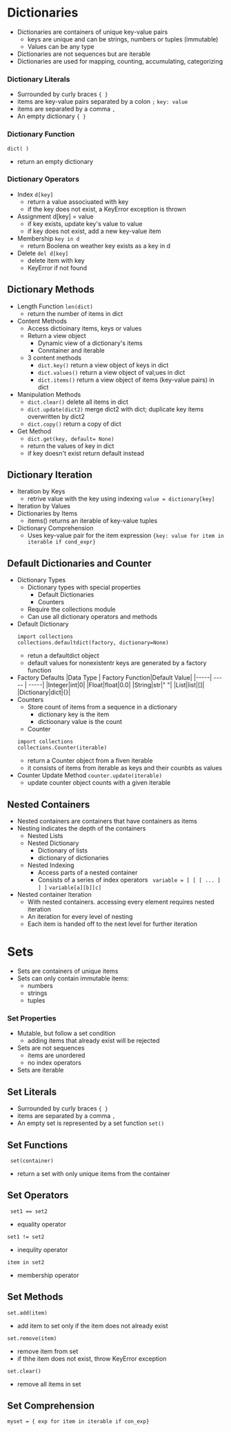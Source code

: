 # Dictionaries

- Dictionaries are containers of unique key-value pairs
  - keys are unique and can be strings, numbers or tuples (immutable)
  - Values can be any type
- Dictionaries are not sequences but are iterable
- Dictionaries are used for mapping, counting, accumulating, categorizing

### Dictionary Literals

- Surrounded by curly braces `{ }`
- items are key-value pairs separated by a colon `;`
  `key: value`
- items are separated by a comma `,`
- An empty dictionary `{ }`

### Dictionary Function

`dict( )`

- return an empty dictionary

### Dictionary Operators

- Index
  `d[key]`
  - return a value associuated with key
  - if the key does not exist, a KeyError exception is thrown
- Assignment
  d[key] = value
  - if key exists, update key's value to value
  - if key does not exist, add a new key-value item
- Membership
  `key in d`
  - return Boolena on weather key exists as a key in d
- Delete
  `del d[key]`
  - delete item with key
  - KeyError if not found

## Dictionary Methods

- Length Function
  `len(dict)`
  - return the number of items in dict
- Content Methods
  - Access dictioinary items, keys or values
  - Return a view object
    - Dynamic view of a dictionary's items
    - Conntainer and iterable
  - 3 content methods
    - `dict.key()` return a view object of keys in dict
    - `dict.values()` return a view object of val;ues in dict
    - `dict.items()` return a view object of items (key-value pairs) in dict
- Manipulation Methods
  - `dict.clear()` delete all items in dict
  - `dict.update(dict2)` merge dict2 with dict; duplicate key items overwritten by dict2
  - `dict.copy()` return a copy of dict
- Get Method
  - `dict.get(key, default= None)`
  - return the values of key in dict
  - if key doesn't exist return default instead

## Dictionary Iteration

- Iteration by Keys
  - retrive value with the key using indexing
    `value = dictionary[key]`
- Iteration by Values
- Dictionaries by Items
  - items() returns an iterable of key-value tuples
- Dictionary Comprehension
  - Uses key-value pair for the item expression
    `{key: value for item in iterable if cond_expr}`

## Default Dictionaries and Counter

- Dictionary Types
  - Dictionary types with special properties
    - Default Dictionaries
    - Counters
  - Require the collections module
  - Can use all dictionary operators and methods
- Default Dictionary
  ```
  import collections
  collections.defaultdict(factory, dictionary=None)
  ```
  - retun a defaultdict object
  - default values for nonexistentr keys are generated by a factory function
- Factory Defaults
  |Data Type | Factory Function|Default Value|
  |-----| ----- | -----|
  |Integer|int|0|
  |Float|float|0.0|
  |String|str|" "|
  |List|list|[]|
  |Dictionary|dict|{}|
- Counters
  - Store count of items from a sequence in a dictionary
    - dictionary key is the item
    - dictioonary value is the count
  - Counter
  ```
  import collections
  collections.Counter(iterable)
  ```
  - return a Counter object from a fiven iterable
  - it consists of items from iterable as keys and their counbts as values
- Counter Update Method
  `counter.update(iterable)`
  - update counter object counts with a given iterable

## Nested Containers

- Nested containers are containers that have containers as items
- Nesting indicates the depth of the containers
  - Nested Lists
  - Nested Dictionary
    - Dictionary of lists
    - dictionary of dictionaries
  - Nested Indexing
    - Access parts of a nested container
    - Consists of a series of index operators
      ` variable = [ [ [ ... ] ] ]`
      `variable[a][b][c]`
- Nested container Iteration
  - With nested containers. accessing every element requires nested iteration
  - An iteration for every level of nesting
  - Each item is handed off to the next level for further iteration

# Sets

- Sets are containers of unique items
- Sets can only contain immutable items:
  - numbers
  - strings
  - tuples

### Set Properties

- Mutable, but follow a set condition
  - adding items that already exist will be rejected
- Sets are not sequences
  - items are unordered
  - no index operators
- Sets are iterable

## Set Literals

- Surrounded by curly braces `{ }`
- items are separated by a comma `,`
- An empty set is represented by a set function `set()`

## Set Functions

` set(container)`

- return a set with only unique items from the container

## Set Operators

` set1 == set2`

- equality operator

`set1 != set2`

- inequlity operator

`item in set2`

- membership operator

## Set Methods

`set.add(item)`

- add item to set only if the item does not already exist

`set.remove(item)`

- remove item from set
- if thhe item does not exist, throw KeyError exception

`set.clear()`

- remove all items in set

## Set Comprehension

`myset = { exp for item in iterable if con_exp}`
